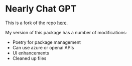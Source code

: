 # Nearly Chat GPT

This is a fork of the repo [here](https://github.com/microsoft/az-oai-chatgpt-streamlit-harness).

My version of this package has a number of modifications:

- Poetry for package management
- Can use azure or openai APIs
- UI enhancements
- Cleaned up files